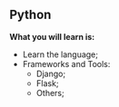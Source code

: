 ## Python

**What you will learn is:**

- Learn the language;
- Frameworks and Tools:
  - Django;
  - Flask;
  - Others;
